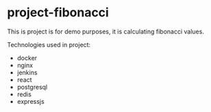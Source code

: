 # project-fibonacci
This is project is for demo purposes, it is calculating fibonacci values. 

Technologies used in project: 
- docker
- nginx
- jenkins
- react
- postgresql
- redis
- expressjs


